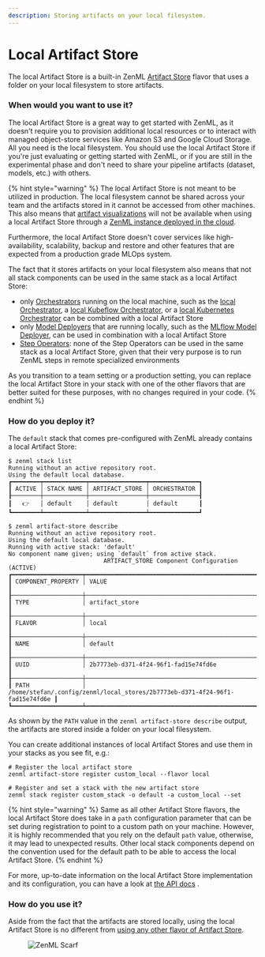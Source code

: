 ```yaml
---
description: Storing artifacts on your local filesystem.
---
```


# Local Artifact Store

The local Artifact Store is a built-in ZenML [Artifact Store](artifact-stores.md) flavor that uses a folder on your
local filesystem to store artifacts.

### When would you want to use it?

The local Artifact Store is a great way to get started with ZenML, as it doesn't require you to provision additional
local resources or to interact with managed object-store services like Amazon S3 and Google Cloud Storage. All you need
is the local filesystem. You should use the local Artifact Store if you're just evaluating or getting started with
ZenML, or if you are still in the experimental phase and don't need to share your pipeline artifacts (dataset, models,
etc.) with others.

{% hint style="warning" %}
The local Artifact Store is not meant to be utilized in production. The local filesystem cannot be shared across your 
team and the artifacts stored in it cannot be accessed from other machines. This also means that
[artifact visualizations](/docs/book/user-guide/advanced-guide/visualize-artifacts.md)
will not be available when using a local Artifact Store through a
[ZenML instance deployed in the cloud](/docs/book/platform-guide/set-up-your-mlops-platform/deploy-zenml/deploy-zenml.md).

Furthermore, the local Artifact Store doesn't cover services like high-availability, scalability, backup and restore and other features that are
expected from a production grade MLOps system.

The fact that it stores artifacts on your local filesystem also means that not all stack components can be used in the
same stack as a local Artifact Store:

* only [Orchestrators](../orchestrators/orchestrators.md) running on the local
  machine, such as the [local Orchestrator](../orchestrators/local.md),
  a [local Kubeflow Orchestrator](../orchestrators/kubeflow.md), or a
  [local Kubernetes Orchestrator](../orchestrators/kubernetes.md) can be combined
  with a local Artifact Store
* only [Model Deployers](../model-deployers/model-deployers.md) that are running
  locally, such as the [MLflow Model Deployer](../model-deployers/mlflow.md),
  can be used in combination with a local Artifact Store
* [Step Operators](../step-operators/step-operators.md): none of the Step Operators can be used
  in the same stack as a local Artifact Store, given that their very purpose is
  to run ZenML steps in remote specialized environments

As you transition to a team setting or a production setting, you can replace the local Artifact Store in your stack with
one of the other flavors that are better suited for these purposes, with no changes required in your code.
{% endhint %}

### How do you deploy it?

The `default` stack that comes pre-configured with ZenML already contains a local Artifact Store:

```
$ zenml stack list
Running without an active repository root.
Using the default local database.
┏━━━━━━━━┯━━━━━━━━━━━━┯━━━━━━━━━━━━━━━━┯━━━━━━━━━━━━━━┓
┃ ACTIVE │ STACK NAME │ ARTIFACT_STORE │ ORCHESTRATOR ┃
┠────────┼────────────┼────────────────┼──────────────┨
┃   👉   │ default    │ default        │ default      ┃
┗━━━━━━━━┷━━━━━━━━━━━━┷━━━━━━━━━━━━━━━━┷━━━━━━━━━━━━━━┛

$ zenml artifact-store describe
Running without an active repository root.
Using the default local database.
Running with active stack: 'default'
No component name given; using `default` from active stack.
                           ARTIFACT_STORE Component Configuration (ACTIVE)                           
┏━━━━━━━━━━━━━━━━━━━━┯━━━━━━━━━━━━━━━━━━━━━━━━━━━━━━━━━━━━━━━━━━━━━━━━━━━━━━━━━━━━━━━━━━━━━━━━━━━━━━┓
┃ COMPONENT_PROPERTY │ VALUE                                                                        ┃
┠────────────────────┼──────────────────────────────────────────────────────────────────────────────┨
┃ TYPE               │ artifact_store                                                               ┃
┠────────────────────┼──────────────────────────────────────────────────────────────────────────────┨
┃ FLAVOR             │ local                                                                        ┃
┠────────────────────┼──────────────────────────────────────────────────────────────────────────────┨
┃ NAME               │ default                                                                      ┃
┠────────────────────┼──────────────────────────────────────────────────────────────────────────────┨
┃ UUID               │ 2b7773eb-d371-4f24-96f1-fad15e74fd6e                                         ┃
┠────────────────────┼──────────────────────────────────────────────────────────────────────────────┨
┃ PATH               │ /home/stefan/.config/zenml/local_stores/2b7773eb-d371-4f24-96f1-fad15e74fd6e ┃
┗━━━━━━━━━━━━━━━━━━━━┷━━━━━━━━━━━━━━━━━━━━━━━━━━━━━━━━━━━━━━━━━━━━━━━━━━━━━━━━━━━━━━━━━━━━━━━━━━━━━━┛
```

As shown by the `PATH` value in the `zenml artifact-store describe` output, the artifacts are stored inside a folder on
your local filesystem.

You can create additional instances of local Artifact Stores and use them in your stacks as you see fit, e.g.:

```shell
# Register the local artifact store
zenml artifact-store register custom_local --flavor local

# Register and set a stack with the new artifact store
zenml stack register custom_stack -o default -a custom_local --set
```

{% hint style="warning" %}
Same as all other Artifact Store flavors, the local Artifact Store does take in a `path` configuration parameter that
can be set during registration to point to a custom path on your machine. However, it is highly recommended that you
rely on the default `path` value, otherwise, it may lead to unexpected results. Other local stack components depend on
the convention used for the default path to be able to access the local Artifact Store.
{% endhint %}

For more, up-to-date information on the local Artifact Store implementation and its configuration, you can have a look
at [the API docs](https://apidocs.zenml.io/latest/core\_code\_docs/core-artifact\_stores/#zenml.artifact\_stores.local\_artifact\_store)
.

### How do you use it?

Aside from the fact that the artifacts are stored locally, using the local Artifact Store is no different
from [using any other flavor of Artifact Store](artifact-stores.md#how-to-use-it).

<!-- For scarf -->
<figure><img alt="ZenML Scarf" referrerpolicy="no-referrer-when-downgrade" src="https://static.scarf.sh/a.png?x-pxid=f0b4f458-0a54-4fcd-aa95-d5ee424815bc" /></figure>
